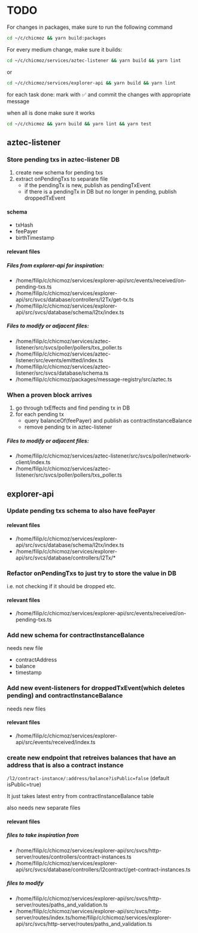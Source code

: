 # TODO

For changes in packages, make sure to run the following command

```bash
cd ~/c/chicmoz && yarn build:packages
```

For every medium change, make sure it builds:

```bash
cd ~/c/chicmoz/services/aztec-listener && yarn build && yarn lint
```

or

```bash
cd ~/c/chicmoz/services/explorer-api && yarn build && yarn lint
```

for each task done: mark with ✅ and commit the changes with appropriate message

when all is done make sure it works

```bash
cd ~/c/chicmoz && yarn build && yarn lint && yarn test
```

## aztec-listener

### Store pending txs in aztec-listener DB

1. create new schema for pending txs
2. extract onPendingTxs to separate file
   - if the pendingTx is new, publish as pendingTxEvent
   - if there is a pendingTx in DB but no longer in pending, publish droppedTxEvent

#### schema

- txHash
- feePayer
- birthTimestamp

#### relevant files

##### Files from explorer-api for inspiration:

- /home/filip/c/chicmoz/services/explorer-api/src/events/received/on-pending-txs.ts
- /home/filip/c/chicmoz/services/explorer-api/src/svcs/database/controllers/l2Tx/get-tx.ts
- /home/filip/c/chicmoz/services/explorer-api/src/svcs/database/schema/l2tx/index.ts

##### Files to modify or adjacent files:

- /home/filip/c/chicmoz/services/aztec-listener/src/svcs/poller/pollers/txs_poller.ts
- /home/filip/c/chicmoz/services/aztec-listener/src/events/emitted/index.ts
- /home/filip/c/chicmoz/services/aztec-listener/src/svcs/database/schema.ts
- /home/filip/c/chicmoz/packages/message-registry/src/aztec.ts

### When a proven block arrives

1. go through txEffects and find pending tx in DB
2. for each pending tx
   - query balanceOf(feePayer) and publish as contractInstanceBalance
   - remove pending tx in aztec-listener

##### Files to modify or adjacent files:

- /home/filip/c/chicmoz/services/aztec-listener/src/svcs/poller/network-client/index.ts
- /home/filip/c/chicmoz/services/aztec-listener/src/svcs/poller/pollers/txs_poller.ts

## explorer-api

### Update pending txs schema to also have feePayer

#### relevant files

- /home/filip/c/chicmoz/services/explorer-api/src/svcs/database/schema/l2tx/index.ts
- /home/filip/c/chicmoz/services/explorer-api/src/svcs/database/controllers/l2Tx/\*

### Refactor onPendingTxs to just try to store the value in DB

i.e. not checking if it should be dropped etc.

#### relevant files

- /home/filip/c/chicmoz/services/explorer-api/src/events/received/on-pending-txs.ts

### Add new schema for contractInstanceBalance

needs new file

- contractAddress
- balance
- timestamp

### Add new event-listeners for droppedTxEvent(which deletes pending) and contractInstanceBalance

needs new files

#### relevant files

- /home/filip/c/chicmoz/services/explorer-api/src/events/received/index.ts

### create new endpoint that retreives balances that have an address that is also a contract instance

`/l2/contract-instance/:address/balance?isPublic=false` (default isPublic=true)

It just takes latest entry from contractInstanceBalance table

also needs new separate files

#### relevant files

##### files to take inspiration from

- /home/filip/c/chicmoz/services/explorer-api/src/svcs/http-server/routes/controllers/contract-instances.ts
- /home/filip/c/chicmoz/services/explorer-api/src/svcs/database/controllers/l2contract/get-contract-instances.ts

##### files to modify

- /home/filip/c/chicmoz/services/explorer-api/src/svcs/http-server/routes/paths_and_validation.ts
- /home/filip/c/chicmoz/services/explorer-api/src/svcs/http-server/routes/index.ts/home/filip/c/chicmoz/services/explorer-api/src/svcs/http-server/routes/paths_and_validation.ts
